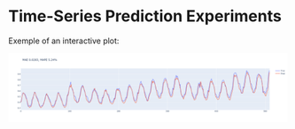 # Time-Series Prediction Experiments

Exemple of an interactive plot:

![time-series plot](plot_example.png)
